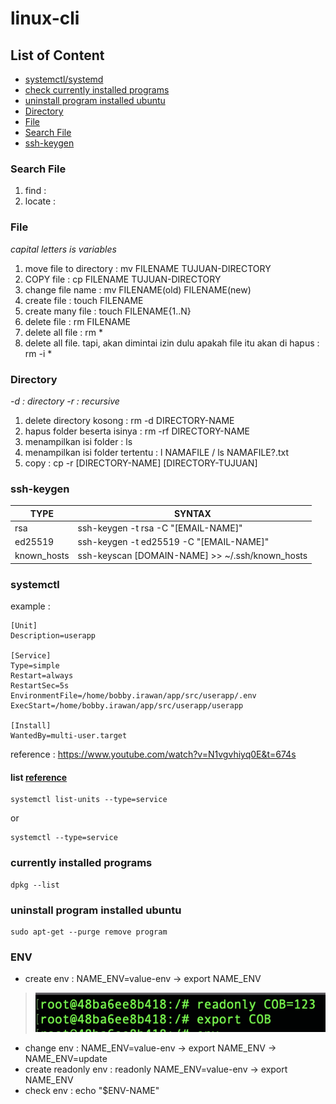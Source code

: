 # linux-cli

## List of Content
  - [systemctl/systemd](#systemctl)
  - [check currently installed programs](#currently-installed-programs)
  - [uninstall program installed ubuntu](#uninstall-program-installed-ubuntu)
  - [Directory](#directory)
  - [File](#file)
  - [Search File](#search-file)
  - [ssh-keygen](#ssh-keygen)

### Search File
1. find   :
2. locate :   

### File 
*capital letters is variables*
1. move file to directory  : mv FILENAME TUJUAN-DIRECTORY
2. COPY file               : cp FILENAME TUJUAN-DIRECTORY
3. change file name        : mv FILENAME(old) FILENAME(new)
4. create file             : touch FILENAME
5. create many file        : touch FILENAME{1..N}
6. delete file             : rm FILENAME
7. delete all file         : rm *
8. delete all file. tapi, akan dimintai izin dulu apakah file itu akan di hapus : rm -i *

### Directory
*-d : directory*
*-r : recursive*
1. delete directory kosong : rm -d DIRECTORY-NAME 
2. hapus folder beserta isinya : rm -rf DIRECTORY-NAME
3. menampilkan isi folder : ls
4. menampilkan isi folder tertentu : l NAMAFILE / ls NAMAFILE?.txt
5. copy : cp -r [DIRECTORY-NAME] [DIRECTORY-TUJUAN]

### ssh-keygen
| **TYPE** | **SYNTAX** |
| --- | --- |
| rsa | ssh-keygen -t rsa -C "[EMAIL-NAME]" |
| ed25519 | ssh-keygen -t ed25519 -C "[EMAIL-NAME]" |
| known_hosts | ssh-keyscan [DOMAIN-NAME] >> ~/.ssh/known_hosts |


### systemctl
example :
```
[Unit]
Description=userapp

[Service]
Type=simple
Restart=always
RestartSec=5s
EnvironmentFile=/home/bobby.irawan/app/src/userapp/.env
ExecStart=/home/bobby.irawan/app/src/userapp/userapp

[Install]
WantedBy=multi-user.target
```

reference : https://www.youtube.com/watch?v=N1vgvhiyq0E&t=674s

#### list [reference](https://www.tecmint.com/list-all-running-services-under-systemd-in-linux/)
```
systemctl list-units --type=service
```
or
```
systemctl --type=service
```

### currently installed programs
```
dpkg --list
```

### uninstall program installed ubuntu
```
sudo apt-get --purge remove program
```

### ENV
- create env : NAME_ENV=value-env -> export NAME_ENV 
> ![This is an image](/test.png)
- change env : NAME_ENV=value-env -> export NAME_ENV -> NAME_ENV=update
- create readonly env : readonly NAME_ENV=value-env -> export NAME_ENV
- check env : echo "$ENV-NAME"
